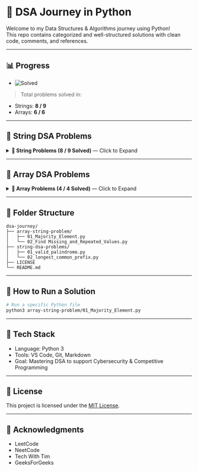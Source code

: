 # 🧠 DSA Journey in Python

Welcome to my Data Structures & Algorithms journey using Python!  
This repo contains categorized and well-structured solutions with clean code, comments, and references.

---

## 📊 Progress
+ ![Solved](https://img.shields.io/badge/Solved-14%20%2F%2015-blueviolet)

> Total problems solved in:
- Strings: **8 / 9**
- Arrays: **6 / 6**

---

## 🧵 String DSA Problems

<details>
<summary><strong>📂 String Problems (8 / 9 Solved)</strong> — Click to Expand</summary>

| No. | Problem Title                       | Difficulty | Solution Link                                                                                  | 📘 Description                                                                 |
|-----|-------------------------------------|------------|------------------------------------------------------------------------------------------------|--------------------------------------------------------------------------------|
| 1   | Valid Palindrome                    | Easy       | [01_valid_palindrome.py](string-dsa-problems/01_valid_palindrome.py)                          | [Link](https://leetcode.com/problems/valid-palindrome/description/)           |
| 2   | Longest Common Prefix               | Easy       | [02_longest_common_prefix.py](string-dsa-problems/02_longest_common_prefix.py)                | [Link](https://leetcode.com/problems/longest-common-prefix/description/)      |
| 3   | Valid Anagram                       | Easy       | [03_Valid_Anagram.py](string-dsa-problems/03_Valid_Anagram.py)                                | [Link](https://leetcode.com/problems/valid-anagram/description/)              |
| 4   | Reverse Words in a String           | Medium     | [04_Reverse_Words_in_a_String.py](string-dsa-problems/04_Reverse_Words_in_a_String.py)        | [Link](https://leetcode.com/problems/reverse-words-in-a-string/description/)  |
| 5   | Remove All Occurrences of a Substring | Medium   | [05_Remove All Occurrences_of_a_Substring.py](string-dsa-problems/05_Remove%20All%20Occurrences_of_a_Substring.py) | [Link](https://leetcode.com/problems/remove-all-occurrences-of-a-substring/description/) |
| 6   | Permutation in String               | Medium     | [06_Permutation_in_String.py](string-dsa-problems/06_Permutation_in_String.py)                | [Link](https://leetcode.com/problems/permutation-in-string/description/)      |
| 7   | String Compression                  | Medium     | [07_String_Compression.py](string-dsa-problems/07_String_Compression.py)                      | [Link](https://leetcode.com/problems/string-compression/description/)         |
| 8   | Group Anagrams                      | Medium     | [08_Group_Anagrams.py](string-dsa-problems/08_Group_Anagrams.py)                              | [Link](https://leetcode.com/problems/group-anagrams/description/)             |

</details>


---

## 🧮 Array DSA Problems

<details>
<summary><strong>📂 Array Problems (4 / 4 Solved)</strong> — Click to Expand</summary>

| No. | Problem Title                     | Difficulty | Solution Link                                                                                          | 📘 Description                                                                 |
|-----|-----------------------------------|------------|--------------------------------------------------------------------------------------------------------|--------------------------------------------------------------------------------|
| 1   | Majority Element                  | Easy       | [01_Majority_Element.py](array-string-problem/01_Majority_Element.py)                                 | [Link](https://leetcode.com/problems/majority-element/description/)           |
| 2   | Find Missing and Repeated Values | Easy       | [02_Find Missing_and_Repeated_Values.py](array-string-problem/02_Find%20Missing_and_Repeated_Values.py) | [Link](https://leetcode.com/problems/find-missing-and-repeated-values/description/) |
| 3   | Merge Sorted Array               | Easy       | [03_Merge_Sorted_Array.py](array-string-problem/03_Merge_Sorted_Array.py)                             | [Link](https://leetcode.com/problems/merge-sorted-array/description/)         |
| 4   | Single Number                    | Easy       | [04_Single_Number.py](array-string-problem/04_Single_Number.py)                                       | [Link](https://leetcode.com/problems/single-number/description/)              |
| 5   | Best Time to Buy and Sell Stock        | Easy       | [05_Best_Time_to_Buy_and_Sell_Stock.py](array-string-problem/05_Best_Time_to_Buy_and_Sell_Stock.py)           | [Link](https://leetcode.com/problems/best-time-to-buy-and-sell-stock/description/) |
| 6   | Maximum Subarray                       | Medium     | [06_Maximum_Subarray.py](array-string-problem/06_Maximum_Subarray.py)                                         | [Link](https://leetcode.com/problems/maximum-subarray/description/)
</details>


---

## 📁 Folder Structure

```
dsa-journey/
├── array-string-problem/
│   ├── 01_Majority_Element.py
│   └── 02_Find Missing_and_Repeated_Values.py
├── string-dsa-problems/
│   ├── 01_valid_palindrome.py
│   └── 02_longest_common_prefix.py
├── LICENSE
└── README.md
```

---

## 🚀 How to Run a Solution

```bash
# Run a specific Python file
python3 array-string-problem/01_Majority_Element.py
```

---

## 🧠 Tech Stack

- Language: Python 3
- Tools: VS Code, Git, Markdown
- Goal: Mastering DSA to support Cybersecurity & Competitive Programming

---

## 📌 License

This project is licensed under the [MIT License](LICENSE).

---

## 🙏 Acknowledgments

- LeetCode
- NeetCode
- Tech With Tim
- GeeksForGeeks
